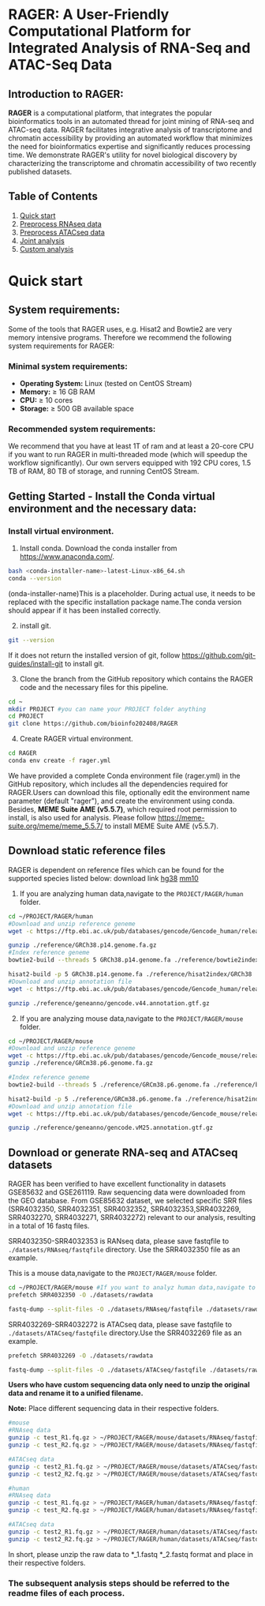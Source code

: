 # **RAGER: A User-Friendly Computational Platform for Integrated Analysis of RNA-Seq and ATAC-Seq Data**

## Introduction to RAGER:
**RAGER** is a computational platform, that integrates the popular bioinformatics tools in an automated thread for joint mining of RNA-seq and ATAC-seq data. RAGER facilitates integrative analysis of transcriptome and chromatin accessibility by providing an automated workflow that minimizes the need for bioinformatics expertise and significantly reduces processing time. We demonstrate RAGER's utility for novel biological discovery by characterizing the transcriptome and chromatin accessibility of two recently published datasets.

## Table of Contents
1. [Quick start](https://github.com/bioinfo202408/RAGER/edit/main/README.md#quick-start)
2. [Preprocess RNAseq data](https://github.com/yjliu15924/RAGER/blob/main/RAGER_github/Scripts/Preprocess_RNAseq/RNAseq_analysis.md)
3. [Preprocess ATACseq data](https://github.com/yjliu15924/RAGER/blob/main/RAGER_github/Scripts/Preprocess_ATACseq/ATACseq_analysis.md) 
4. [Joint analysis](https://github.com/yjliu15924/RAGER/blob/main/RAGER_github/Scripts/Joint_analysis/Joint_analysis.md)
5. [Custom analysis](https://github.com/yjliu15924/RAGER/blob/main/RAGER_github/Scripts/Custom_analysis/Custom_analysis.md)

# **Quick start**
## System requirements:
Some of the tools that RAGER uses, e.g. Hisat2 and Bowtie2 are very memory intensive programs. Therefore we recommend the following system requirements for RAGER:

### Minimal system requirements:
- **Operating System:** Linux (tested on CentOS Stream)  
- **Memory:** ≥ 16 GB RAM  
- **CPU:** ≥ 10 cores 
- **Storage:** ≥ 500 GB available space  

### Recommended system requirements:
We recommend that you have at least 1T of ram and at least a 20-core CPU if you want to run RAGER in multi-threaded mode (which will speedup the workflow significantly). Our own servers equipped with 192 CPU cores, 1.5 TB of RAM, 80 TB of storage, and running CentOS Stream.


## Getting Started - Install the Conda virtual environment and the necessary data: 

### Install virtual environment.
1. Install conda. Download the conda installer from https://www.anaconda.com/. 
```bash
bash <conda-installer-name>-latest-Linux-x86_64.sh
conda --version
```
(onda-installer-name)This is a placeholder. During actual use, it needs to be replaced with the specific installation package name.The conda version should appear if it has been installed correctly.

2. install git.
```bash
git --version
```
If it does not return the installed version of git, follow https://github.com/git-guides/install-git to install git.

3. Clone the branch from the GitHub repository which contains the RAGER code and the necessary files for this pipeline.
```bash
cd ~
mkdir PROJECT #you can name your PROJECT folder anything
cd PROJECT
git clone https://github.com/bioinfo202408/RAGER
```


4. Create RAGER virtual environment.
```bash
cd RAGER
conda env create -f rager.yml
```
We have provided a complete Conda environment file (rager.yml) in the GitHub repository, which includes all the dependencies required for RAGER.Users can download this file, optionally edit the environment name parameter (default "rager"), and create the environment using conda. Besides, **MEME Suite AME (v5.5.7)**, which required root permission to install, is also used for analysis. Please follow https://meme-suite.org/meme/meme_5.5.7/ to install MEME Suite AME (v5.5.7).

## Download static reference files
RAGER is dependent on reference files which can be found for the supported species listed below: download link [hg38](https://ftp.ebi.ac.uk/pub/databases/gencode/Gencode_human/release_44/) [mm10](https://ftp.ebi.ac.uk/pub/databases/gencode/Gencode_mouse/release_M25/)


1. If you are analyzing human data,navigate to the `PROJECT/RAGER/human` folder.
```bash
cd ~/PROJECT/RAGER/human
#Download and unzip reference geneme
wget -c https://ftp.ebi.ac.uk/pub/databases/gencode/Gencode_human/release_44/GRCh38.p14.genome.fa.gz -P ./reference

gunzip ./reference/GRCh38.p14.genome.fa.gz
#Index reference geneme
bowtie2-build --threads 5 GRCh38.p14.genome.fa ./reference/bowtie2index/GRCh38

hisat2-build -p 5 GRCh38.p14.genome.fa ./reference/hisat2index/GRCh38
#Download and unzip annotation file
wget -c https://ftp.ebi.ac.uk/pub/databases/gencode/Gencode_human/release_44/gencode.v44.annotation.gtf.gz -P ./reference/geneanno

gunzip ./reference/geneanno/gencode.v44.annotation.gtf.gz
```
2. If you are analyzing mouse data,navigate to the `PROJECT/RAGER/mouse` folder.

```bash
cd ~/PROJECT/RAGER/mouse
#Download and unzip reference geneme
wget -c https://ftp.ebi.ac.uk/pub/databases/gencode/Gencode_mouse/release_M25/GRCm38.p6.genome.fa.gz -P ./reference/
gunzip ./reference/GRCm38.p6.genome.fa.gz

#Index reference geneme
bowtie2-build --threads 5 ./reference/GRCm38.p6.genome.fa ./reference/bowtie2index/GRCm38

hisat2-build -p 5 ./reference/GRCm38.p6.genome.fa ./reference/hisat2index/GRCm38
#Download and unzip annotation file
wget -c https://ftp.ebi.ac.uk/pub/databases/gencode/Gencode_mouse/release_M25/gencode.vM25.annotation.gtf.gz -P ./reference/geneanno

gunzip ./reference/geneanno/gencode.vM25.annotation.gtf.gz
```

## Download or generate RNA-seq and ATACseq datasets
RAGER has been verified to have excellent functionality in datasets GSE85632 and GSE261119.
Raw sequencing data were downloaded from the GEO database. From GSE85632 dataset, we selected specific SRR files (SRR4032350, SRR4032351, SRR4032352, SRR4032353,SRR4032269, SRR4032270, SRR4032271, SRR4032272) relevant to our analysis, resulting in a total of 16 fastq files.

SRR4032350-SRR4032353 is RANseq data, please save fastqfile to `./datasets/RNAseq/fastqfile` directory. Use the SRR4032350 file as an example. 

This is a mouse data,navigate to the `PROJECT/RAGER/mouse` folder.
```bash
cd ~/PROJECT/RAGER/mouse #If you want to analyz human data,navigate to the ~/PROJECT/RAGER/human folder.
prefetch SRR4032350 -O ./datasets/rawdata

fastq-dump --split-files -O ./datasets/RNAseq/fastqfile ./datasets/rawdata/SRR4032350/SRR4032350.sra 
```


SRR4032269-SRR4032272 is ATACseq data, please save fastqfile to `./datasets/ATACseq/fastqfile` directory.Use the SRR4032269 file as an example.

```bash
prefetch SRR4032269 -O ./datasets/rawdata

fastq-dump --split-files -O ./datasets/ATACseq/fastqfile ./datasets/rawdata/SRR4032269/SRR4032269.sra 
```

**Users who have custom sequencing data only need to unzip the original data and rename it to a unified filename.**

**Note:** Place different sequencing data in their respective folders.

```bash
#mouse
#RNAseq data
gunzip -c test_R1.fq.gz > ~/PROJECT/RAGER/mouse/datasets/RNAseq/fastqfile/test_1.fastq
gunzip -c test_R2.fq.gz > ~/PROJECT/RAGER/mouse/datasets/RNAseq/fastqfile/test_2.fastq

#ATACseq data
gunzip -c test2_R1.fq.gz > ~/PROJECT/RAGER/mouse/datasets/ATACseq/fastqfile/test2_1.fastq
gunzip -c test2_R2.fq.gz > ~/PROJECT/RAGER/mouse/datasets/ATACseq/fastqfile/test2_2.fastq

#human
#RNAseq data
gunzip -c test_R1.fq.gz > ~/PROJECT/RAGER/human/datasets/RNAseq/fastqfile/test_1.fastq
gunzip -c test_R2.fq.gz > ~/PROJECT/RAGER/human/datasets/RNAseq/fastqfile/test_2.fastq

#ATACseq data
gunzip -c test2_R1.fq.gz > ~/PROJECT/RAGER/human/datasets/ATACseq/fastqfile/test2_1.fastq
gunzip -c test2_R2.fq.gz > ~/PROJECT/RAGER/human/datasets/ATACseq/fastqfile/test2_2.fastq
```
In short, please unzip the raw data to *_1.fastq *_2.fastq format and place in their respective folders.

### **The subsequent analysis steps should be referred to the readme files of each process.**





